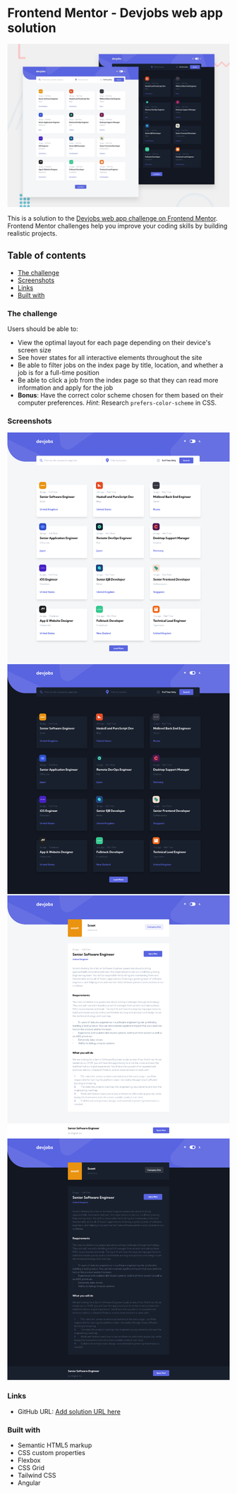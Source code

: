 # Frontend Mentor - Devjobs web app solution

![Design preview for the Devjobs web app coding challenge](./preview.jpg)

This is a solution to the [Devjobs web app challenge on Frontend Mentor](https://www.frontendmentor.io/challenges/devjobs-web-app-HuvC_LP4l). Frontend Mentor challenges help you improve your coding skills by building realistic projects.

## Table of contents

  - [The challenge](#the-challenge)
  - [Screenshots](#screenshots)
  - [Links](#links)
  - [Built with](#built-with)

### The challenge

Users should be able to:

- View the optimal layout for each page depending on their device's screen size
- See hover states for all interactive elements throughout the site
- Be able to filter jobs on the index page by title, location, and whether a job is for a full-time position
- Be able to click a job from the index page so that they can read more information and apply for the job
- **Bonus**: Have the correct color scheme chosen for them based on their computer preferences. _Hint_: Research `prefers-color-scheme` in CSS.

### Screenshots

![Main page with light mode](./principal-light.png)
![Main page with dark mode](./principal-dark.png)
![Job page with light mode](./job-light.png)
![Job page with dark mode](./job-dark.png)

### Links

- GitHub URL: [Add solution URL here](https://github.com/laurymesa01/devjobs-web-app.git)


### Built with

- Semantic HTML5 markup
- CSS custom properties
- Flexbox
- CSS Grid
- Tailwind CSS
- Angular


